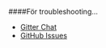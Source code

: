 ####För troubleshooting...

* [Gitter Chat](https://gitter.im/mosbth/design)
* [GitHub Issues](https://github.com/canax/anax-flat/issues)
